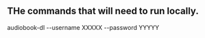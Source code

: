 ## THe commands that will need to run locally.

audiobook-dl --username XXXXX --password YYYYY <url>